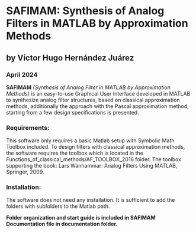 # **SAFIMAM: Synthesis of Analog Filters in MATLAB by Approximation Methods**

## **by Víctor Hugo Hernández Juárez**

### **April 2024**

**SAFIMAM** *(Synthesis of Analog Filter in MATLAB by Approximation Methods)* is an easy-to-use Graphical User Interface developed in MATLAB to synthesize analog filter structures, 
based on classical approximation methods, additionally the approach with the Pascal approximation method, starting from a few design specifications is presented.

### **Requirements:**

This software only requires a basic Matlab setup with Symbolic Math Toolbox included. To design filters with classical approximation methods, the software requires the toolbox which is located in the Functions_of_classical_methods/AF_TOOLBOX_2016 folder. The toolbox supporting the book: Lars Wanhammar: Analog Filters Using MATLAB, Springer, 2009.

### **Installation:**

The software does not need any installation. It is sufficient to add the folders with subfolders to the Matlab path.

**Folder organization and start guide is included in SAFIMAM Documentation file in documentation folder.**
